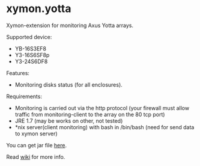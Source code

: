 xymon.yotta
===========
Xymon-extension for monitoring Axus Yotta arrays. 

Supported device:
* YB-16S3EF8
* Y3-16S6SF8p
* Y3-24S6DF8

Features:
* Monitoring disks status (for all enclosures).

Requirements:
* Monitoring is carried out via the http protocol (your firewall must allow traffic from monitoring-client to the array on the 80 tcp port)
* JRE 1.7 (may be works on other, not tested)
* *nix server(client monitoring) with bash in /bin/bash (need for send data to xymon server)

You can get jar file [here](https://www.dropbox.com/s/cy2794r2grcutve/yottamon.jar?dl=0).

Read [wiki](https://github.com/yankovskiy/xymon.yotta/wiki) for more info.
